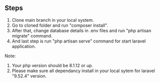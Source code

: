 ## Steps
1) Clone main branch in your local system.
2) Go to cloned folder and run "composer install".
3) After that, change database details in .env files and run "php artisan migrate" command.
4) And last step is run "php artisan serve" command for start laravel application.

Note: 
1) Your php version should be 8.1.12 or up.
2) Please make sure all dependancy install in your local sytem for laravel "9.52.4" version.
